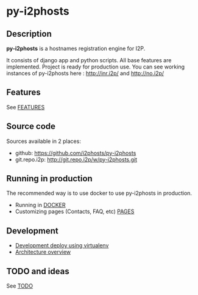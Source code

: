 py-i2phosts
===========

Description
-----------
**py-i2phosts** is a hostnames registration engine for I2P.

It consists of django app and python scripts. All base features are implemented. Project is ready for production use.
You can see working instances of py-i2phosts here : http://inr.i2p/ and http://no.i2p/

Features
--------
See [FEATURES](FEATURES.md)

Source code
-----------
Sources available in 2 places:
* github: https://github.com/i2phosts/py-i2phosts
* git.repo.i2p: http://git.repo.i2p/w/py-i2phosts.git

Running in production
---------------------

The recommended way is to use docker to use py-i2phosts in production.

* Running in [DOCKER](DOCKER.md)
* Customizing pages (Contacts, FAQ, etc) [PAGES](PAGES.md)

Development
-----------

* [Development deploy using virtualenv](VENV.md)
* [Architecture overview](ARCH.md)

TODO and ideas
--------------

See [TODO](TODO.md)
